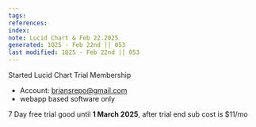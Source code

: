 ```yaml
---
tags: 
references:
index:
note: Lucid Chart & Feb 22.2025
generated: 1Q25 - Feb 22nd || 053
last modified: 1Q25 - Feb 22nd || 053
---
```



Started Lucid Chart Trial Membership
- Account: briansrepo@gmail.com
- webapp based software only

7 Day free trial good until **1 March 2025**, after trial end sub cost is $11/mo

